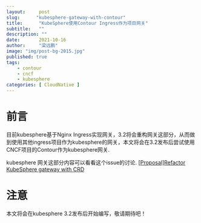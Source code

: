```yaml
---
layout:     post 
slug:      "kubesphere-gateway-with-contour"
title:      "KubeSphere使用Contour Ingress作为项目网关"
subtitle:   ""
description: ""
date:       2021-10-16
author:     "梁远鹏"
image: "img/post-bg-2015.jpg"
published: true
tags:
    - contour 
    - cncf
    - kubesphere
categories: [ CloudNative ]
---
```


# 前言
目前kubesphere基于Nginx Ingress实现网关，3.2将会重构网关这部分，从而做到使用其他ingress项目作为kubesphere的网关，本文将会在3.2发布后尝试使用CNCF项目的Contour作为kubesphere网关.  

kubesphere 网关这部分内容可以看看这个issue的讨论. [[Proposal]Refactor KubeSphere gateway with CRD](https://github.com/kubesphere/kubesphere/issues/3055)
# 注意

本文将会在kubesphere 3.2发布后开始编写，敬请期待吧！

